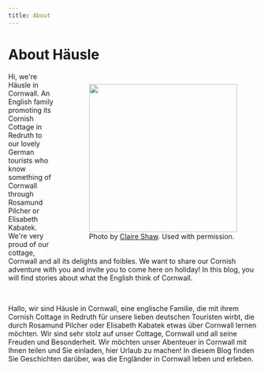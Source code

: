 ```yaml
---
title: About
---
```

# About Häusle

<div style="float:right; margin:10px 0 10px 30px;">
  <figure>
    <img src="/images/uploads/welcome_to_häusle.jpeg" style="width: 300px;" />
    <figcaption>Photo by <a href="http://instagram.com/claire">Claire Shaw</a>. Used with permission.</figcaption>
  </figure>
</div>

Hi, we're Häusle in Cornwall. An English family promoting its Cornish Cottage in Redruth to our lovely German tourists who know something of Cornwall through Rosamund Pilcher or Elisabeth Kabatek. We're very proud of our cottage, Cornwall and all its delights and foibles. We want to share our Cornish adventure with you and invite you to come here on holiday! In this blog, you will find stories about what the English think of Cornwall.

<br />

Hallo, wir sind Häusle in Cornwall, eine englische Familie, die mit ihrem Cornish Cottage in Redruth für unsere lieben deutschen Touristen wirbt, die durch Rosamund Pilcher oder Elisabeth Kabatek etwas über Cornwall lernen möchten. Wir sind sehr stolz auf unser Cottage, Cornwall und all seine Freuden und Besonderheit. Wir möchten unser Abenteuer in Cornwall mit Ihnen teilen und Sie einladen, hier Urlaub zu machen! In diesem Blog finden Sie Geschichten darüber, was die Engländer in Cornwall leben und erleben.
